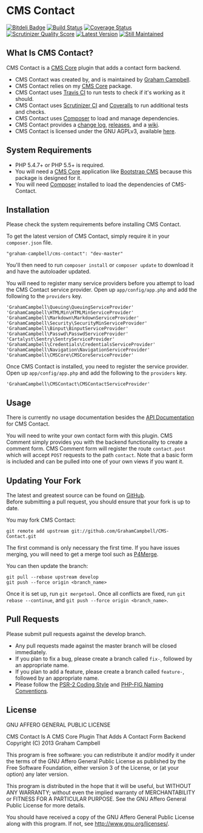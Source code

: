 CMS Contact
===========


[![Bitdeli Badge](https://d2weczhvl823v0.cloudfront.net/GrahamCampbell/CMS-Contact/trend.png)](https://bitdeli.com/free "Bitdeli Badge")
[![Build Status](https://travis-ci.org/GrahamCampbell/CMS-Contact.png?branch=develop)](https://travis-ci.org/GrahamCampbell/CMS-Contact)
[![Coverage Status](https://coveralls.io/repos/GrahamCampbell/CMS-Contact/badge.png?branch=develop)](https://coveralls.io/r/GrahamCampbell/CMS-Contact)
[![Scrutinizer Quality Score](https://scrutinizer-ci.com/g/GrahamCampbell/CMS-Contact/badges/quality-score.png?s=dc4c5381f6889d8e70061d20d77fe81b571676bd)](https://scrutinizer-ci.com/g/GrahamCampbell/CMS-Contact)
[![Latest Version](https://poser.pugx.org/graham-campbell/cms-contact/v/stable.png)](https://packagist.org/packages/graham-campbell/cms-contact)
[![Still Maintained](http://stillmaintained.com/GrahamCampbell/CMS-Contact.png)](http://stillmaintained.com/GrahamCampbell/CMS-Contact)


## What Is CMS Contact?

CMS Contact is a [CMS Core](https://github.com/GrahamCampbell/CMS-Core) plugin that adds a contact form backend.  

* CMS Contact was created by, and is maintained by [Graham Campbell](https://github.com/GrahamCampbell).  
* CMS Contact relies on my [CMS Core](https://github.com/GrahamCampbell/CMS-Core) package.  
* CMS Contact uses [Travis CI](https://travis-ci.org/GrahamCampbell/CMS-Contact) to run tests to check if it's working as it should.  
* CMS Contact uses [Scrutinizer CI](https://scrutinizer-ci.com/g/GrahamCampbell/CMS-Contact) and [Coveralls](https://coveralls.io/r/GrahamCampbell/CMS-Contact) to run additional tests and checks.  
* CMS Contact uses [Composer](https://getcomposer.org) to load and manage dependencies.  
* CMS Contact provides a [change log](https://github.com/GrahamCampbell/CMS-Contact/blob/develop/CHANGELOG.md), [releases](https://github.com/GrahamCampbell/CMS-Contact/releases), and a [wiki](https://github.com/GrahamCampbell/CMS-Contact/wiki).  
* CMS Contact is licensed under the GNU AGPLv3, available [here](https://github.com/GrahamCampbell/CMS-Contact/blob/develop/LICENSE.md).  


## System Requirements

* PHP 5.4.7+ or PHP 5.5+ is required.  
* You will need a [CMS Core](https://github.com/GrahamCampbell/CMS-Core) application like [Bootstrap CMS](https://github.com/GrahamCampbell/Bootstrap-CMS) because this package is designed for it.  
* You will need [Composer](https://getcomposer.org) installed to load the dependencies of CMS-Contact.  


## Installation

Please check the system requirements before installing CMS Contact.  

To get the latest version of CMS Contact, simply require it in your `composer.json` file.  

`"graham-campbell/cms-contact": "dev-master"`  

You'll then need to run `composer install` or `composer update` to download it and have the autoloader updated.  

You will need to register many service providers before you attempt to load the CMS Contact service provider. Open up `app/config/app.php` and add the following to the `providers` key.  

`'GrahamCampbell\Queuing\QueuingServiceProvider'`  
`'GrahamCampbell\HTMLMin\HTMLMinServiceProvider'`  
`'GrahamCampbell\Markdown\MarkdownServiceProvider'`  
`'GrahamCampbell\Security\SecurityMinServiceProvider'`  
`'GrahamCampbell\Binput\BinputServiceProvider'`  
`'GrahamCampbell\Passwd\PasswdServiceProvider'`  
`'Cartalyst\Sentry\SentryServiceProvider'`  
`'GrahamCampbell\Credentials\CredentialsServiceProvider'`  
`'GrahamCampbell\Navigation\NavigationServiceProvider'`  
`'GrahamCampbell\CMSCore\CMSCoreServiceProvider'`  

Once CMS Contact is installed, you need to register the service provider. Open up `app/config/app.php` and add the following to the `providers` key.  

`'GrahamCampbell\CMSContact\CMSContactServiceProvider'`  


## Usage

There is currently no usage documentation besides the [API Documentation](http://grahamcampbell.github.io/CMS-Contact) for CMS Contact.  

You will need to write your own contact form with this plugin. CMS Comment simply provides you with the backend functionality to create a comment form. CMS Comment form will register the route `contact.post` which will accept `POST` requests to the path `contact`. Note that a basic form is included and can be pulled into one of your own views if you want it.  


## Updating Your Fork

The latest and greatest source can be found on [GitHub](https://github.com/GrahamCampbell/CMS-Contact).  
Before submitting a pull request, you should ensure that your fork is up to date.  

You may fork CMS Contact:  

    git remote add upstream git://github.com/GrahamCampbell/CMS-Contact.git

The first command is only necessary the first time. If you have issues merging, you will need to get a merge tool such as [P4Merge](http://perforce.com/product/components/perforce_visual_merge_and_diff_tools).  

You can then update the branch:  

    git pull --rebase upstream develop
    git push --force origin <branch_name>

Once it is set up, run `git mergetool`. Once all conflicts are fixed, run `git rebase --continue`, and `git push --force origin <branch_name>`.  


## Pull Requests

Please submit pull requests against the develop branch.  

* Any pull requests made against the master branch will be closed immediately.  
* If you plan to fix a bug, please create a branch called `fix-`, followed by an appropriate name.  
* If you plan to add a feature, please create a branch called `feature-`, followed by an appropriate name.  
* Please follow the [PSR-2 Coding Style](https://github.com/php-fig/fig-standards/blob/master/accepted/PSR-2-coding-style-guide.md) and [PHP-FIG Naming Conventions](https://github.com/php-fig/fig-standards/blob/master/bylaws/002-psr-naming-conventions.md).  


## License

GNU AFFERO GENERAL PUBLIC LICENSE  

CMS Contact Is A CMS Core Plugin That Adds A Contact Form Backend  
Copyright (C) 2013  Graham Campbell  

This program is free software: you can redistribute it and/or modify
it under the terms of the GNU Affero General Public License as published by
the Free Software Foundation, either version 3 of the License, or
(at your option) any later version.  

This program is distributed in the hope that it will be useful,
but WITHOUT ANY WARRANTY; without even the implied warranty of
MERCHANTABILITY or FITNESS FOR A PARTICULAR PURPOSE.  See the
GNU Affero General Public License for more details.  

You should have received a copy of the GNU Affero General Public License
along with this program.  If not, see <http://www.gnu.org/licenses/>.  
